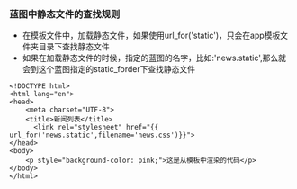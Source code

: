 ### 蓝图中静态文件的查找规则

* 在模板文件中，加载静态文件，如果使用url\_for\('static'\)，只会在app模板文件夹目录下查找静态文件
* 如果在加载静态文件的时候，指定的蓝图的名字，比如:'news.static',那么就会到这个蓝图指定的static\_forder下查找静态文件

```
<!DOCTYPE html>
<html lang="en">
<head>
    <meta charset="UTF-8">
    <title>新闻列表</title>
      <link rel="stylesheet" href="{{ url_for('news.static',filename='news.css')}}">
</head>
<body>
    <p style="background-color: pink;">这是从模板中渲染的代码</p>
</body>
</html>
```



